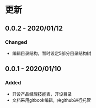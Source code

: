 # 更新

## 0.0.2 - 2020/01/12

### Changed

* 编辑目录结构，暂时设定5部分目录结构树

## 0.0.1 - 2020/01/10

### Added

* 开设产品经理技能表，开设目录
* 文档采用gitbook编辑，由github进行托管



